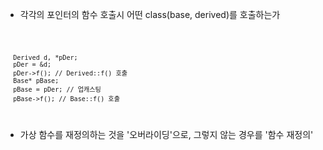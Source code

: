   * 각각의 포인터의 함수 호출시 어떤 class(base, derived)를 호출하는가
   
<code>
    
      Derived d, *pDer;
      pDer = &d;
      pDer->f(); // Derived::f() 호출
      Base* pBase;
      pBase = pDer; // 업캐스팅
      pBase->f(); // Base::f() 호출
    
</code>

  * 가상 함수를 재정의하는 것을 '오버라이딩'으로, 그렇지 않는 경우를 '함수 재정의'
